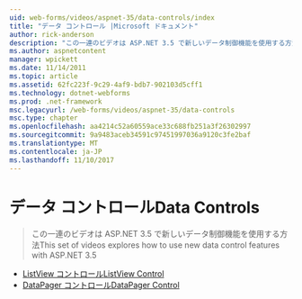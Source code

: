 ```yaml
---
uid: web-forms/videos/aspnet-35/data-controls/index
title: "データ コントロール |Microsoft ドキュメント"
author: rick-anderson
description: "この一連のビデオは ASP.NET 3.5 で新しいデータ制御機能を使用する方法"
ms.author: aspnetcontent
manager: wpickett
ms.date: 11/14/2011
ms.topic: article
ms.assetid: 62fc223f-9c29-4af9-bdb7-902103d5cff1
ms.technology: dotnet-webforms
ms.prod: .net-framework
msc.legacyurl: /web-forms/videos/aspnet-35/data-controls
msc.type: chapter
ms.openlocfilehash: aa4214c52a60559ace33c688fb251a3f26302997
ms.sourcegitcommit: 9a9483aceb34591c97451997036a9120c3fe2baf
ms.translationtype: MT
ms.contentlocale: ja-JP
ms.lasthandoff: 11/10/2017
---
```

<a name="data-controls"></a><span data-ttu-id="ce50e-103">データ コントロール</span><span class="sxs-lookup"><span data-stu-id="ce50e-103">Data Controls</span></span>
====================
> <span data-ttu-id="ce50e-104">この一連のビデオは ASP.NET 3.5 で新しいデータ制御機能を使用する方法</span><span class="sxs-lookup"><span data-stu-id="ce50e-104">This set of videos explores how to use new data control features with ASP.NET 3.5</span></span>


- [<span data-ttu-id="ce50e-105">ListView コントロール</span><span class="sxs-lookup"><span data-stu-id="ce50e-105">ListView Control</span></span>](the-listview-control.md)
- [<span data-ttu-id="ce50e-106">DataPager コントロール</span><span class="sxs-lookup"><span data-stu-id="ce50e-106">DataPager Control</span></span>](the-datapager-control.md)
